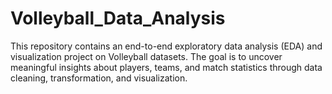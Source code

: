 # Volleyball_Data_Analysis
This repository contains an end-to-end exploratory data analysis (EDA) and visualization project on Volleyball datasets. The goal is to uncover meaningful insights about players, teams, and match statistics through data cleaning, transformation, and visualization.
